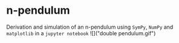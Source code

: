 # n-pendulum
Derivation and simulation of an n-pendulum using `SymPy`, `NumPy` and `matplotlib` in a `jupyter notebook`
![]("double pendulum.gif")
